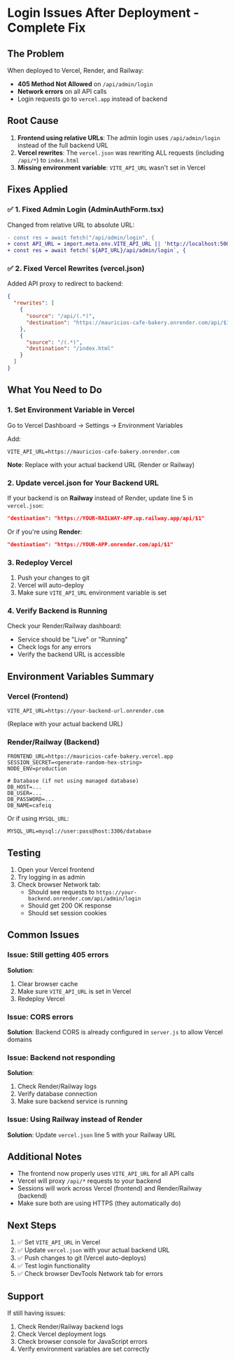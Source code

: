 # Login Issues After Deployment - Complete Fix

## The Problem

When deployed to Vercel, Render, and Railway:
- **405 Method Not Allowed** on `/api/admin/login`
- **Network errors** on all API calls
- Login requests go to `vercel.app` instead of backend

## Root Cause

1. **Frontend using relative URLs**: The admin login uses `/api/admin/login` instead of the full backend URL
2. **Vercel rewrites**: The `vercel.json` was rewriting ALL requests (including `/api/*`) to `index.html`
3. **Missing environment variable**: `VITE_API_URL` wasn't set in Vercel

## Fixes Applied

### ✅ 1. Fixed Admin Login (AdminAuthForm.tsx)
Changed from relative URL to absolute URL:
```diff
- const res = await fetch("/api/admin/login", {
+ const API_URL = import.meta.env.VITE_API_URL || 'http://localhost:5001';
+ const res = await fetch(`${API_URL}/api/admin/login`, {
```

### ✅ 2. Fixed Vercel Rewrites (vercel.json)
Added API proxy to redirect to backend:
```json
{
  "rewrites": [
    {
      "source": "/api/(.*)",
      "destination": "https://mauricios-cafe-bakery.onrender.com/api/$1"
    },
    {
      "source": "/(.*)",
      "destination": "/index.html"
    }
  ]
}
```

## What You Need to Do

### 1. Set Environment Variable in Vercel
Go to Vercel Dashboard → Settings → Environment Variables

Add:
```
VITE_API_URL=https://mauricios-cafe-bakery.onrender.com
```

**Note**: Replace with your actual backend URL (Render or Railway)

### 2. Update vercel.json for Your Backend URL

If your backend is on **Railway** instead of Render, update line 5 in `vercel.json`:

```json
"destination": "https://YOUR-RAILWAY-APP.up.railway.app/api/$1"
```

Or if you're using **Render**:
```json
"destination": "https://YOUR-APP.onrender.com/api/$1"
```

### 3. Redeploy Vercel
1. Push your changes to git
2. Vercel will auto-deploy
3. Make sure `VITE_API_URL` environment variable is set

### 4. Verify Backend is Running
Check your Render/Railway dashboard:
- Service should be "Live" or "Running"
- Check logs for any errors
- Verify the backend URL is accessible

## Environment Variables Summary

### Vercel (Frontend)
```
VITE_API_URL=https://your-backend-url.onrender.com
```
(Replace with your actual backend URL)

### Render/Railway (Backend)
```
FRONTEND_URL=https://mauricios-cafe-bakery.vercel.app
SESSION_SECRET=<generate-random-hex-string>
NODE_ENV=production

# Database (if not using managed database)
DB_HOST=...
DB_USER=...
DB_PASSWORD=...
DB_NAME=cafeiq
```

Or if using `MYSQL_URL`:
```
MYSQL_URL=mysql://user:pass@host:3306/database
```

## Testing

1. Open your Vercel frontend
2. Try logging in as admin
3. Check browser Network tab:
   - Should see requests to `https://your-backend.onrender.com/api/admin/login`
   - Should get 200 OK response
   - Should set session cookies

## Common Issues

### Issue: Still getting 405 errors
**Solution**: 
1. Clear browser cache
2. Make sure `VITE_API_URL` is set in Vercel
3. Redeploy Vercel

### Issue: CORS errors
**Solution**: Backend CORS is already configured in `server.js` to allow Vercel domains

### Issue: Backend not responding
**Solution**: 
1. Check Render/Railway logs
2. Verify database connection
3. Make sure backend service is running

### Issue: Using Railway instead of Render
**Solution**: Update `vercel.json` line 5 with your Railway URL

## Additional Notes

- The frontend now properly uses `VITE_API_URL` for all API calls
- Vercel will proxy `/api/*` requests to your backend
- Sessions will work across Vercel (frontend) and Render/Railway (backend)
- Make sure both are using HTTPS (they automatically do)

## Next Steps

1. ✅ Set `VITE_API_URL` in Vercel
2. ✅ Update `vercel.json` with your actual backend URL  
3. ✅ Push changes to git (Vercel auto-deploys)
4. ✅ Test login functionality
5. ✅ Check browser DevTools Network tab for errors

## Support

If still having issues:
1. Check Render/Railway backend logs
2. Check Vercel deployment logs
3. Check browser console for JavaScript errors
4. Verify environment variables are set correctly




